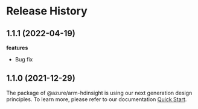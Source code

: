 # Release History

## 1.1.1 (2022-04-19)

**features**

  - Bug fix

## 1.1.0 (2021-12-29)

The package of @azure/arm-hdinsight is using our next generation design principles. To learn more, please refer to our documentation [Quick Start](https://aka.ms/js-track2-quickstart).
